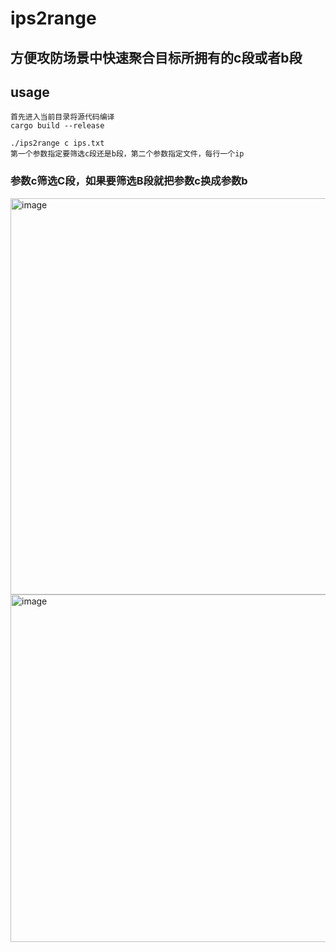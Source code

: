 # ips2range

## 方便攻防场景中快速聚合目标所拥有的c段或者b段
## usage
```
首先进入当前目录将源代码编译
cargo build --release

```
``` 
./ips2range c ips.txt 
第一个参数指定要筛选c段还是b段，第二个参数指定文件，每行一个ip    
```
### 参数c筛选C段，如果要筛选B段就把参数c换成参数b

<img width="634" alt="image" src="https://user-images.githubusercontent.com/38530231/154810419-51b27216-0f9f-4027-b43d-cc9da08eca5c.png">
<img width="556" alt="image" src="https://user-images.githubusercontent.com/38530231/154810459-58484542-afc3-42ae-bbe1-e4991427d662.png">

